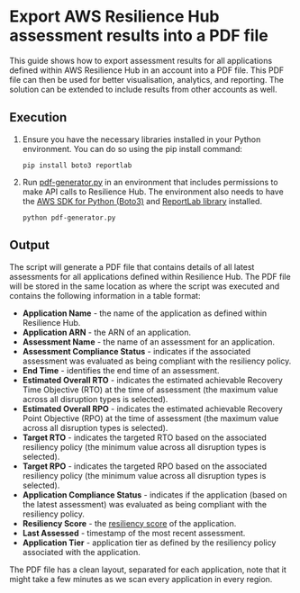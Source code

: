 # Export AWS Resilience Hub assessment results into a PDF file

This guide shows how to export assessment results for all applications defined within AWS Resilience Hub in an account into a PDF file. This PDF file can then be used for better visualisation, analytics, and reporting. The solution can be extended to include results from other accounts as well.

## Execution

1. Ensure you have the necessary libraries installed in your Python environment. You can do so using the pip install command:
   ```
   pip install boto3 reportlab
   ```

2. Run [pdf-generator.py](./pdf-generator.py) in an environment that includes permissions to make API calls to Resilience Hub. The environment also needs to have the [AWS SDK for Python (Boto3)](https://aws.amazon.com/sdk-for-python/) and [ReportLab library](https://www.reportlab.com/) installed.
   
   ```
   python pdf-generator.py
   ```

## Output

The script will generate a PDF file that contains details of all latest assessments for all applications defined within Resilience Hub. The PDF file will be stored in the same location as where the script was executed and contains the following information in a table format:

* **Application Name** - the name of the application as defined within Resilience Hub.
* **Application ARN** - the ARN of an application.
* **Assessment Name** - the name of an assessment for an application.
* **Assessment Compliance Status** - indicates if the associated assessment was evaluated as being compliant with the resiliency policy.
* **End Time** - identifies the end time of an assessment.
* **Estimated Overall RTO** - indicates the estimated achievable Recovery Time Objective (RTO) at the time of assessment (the maximum value across all disruption types is selected).
* **Estimated Overall RPO** - indicates the estimated achievable Recovery Point Objective (RPO) at the time of assessment (the maximum value across all disruption types is selected).
* **Target RTO** - indicates the targeted RTO based on the associated resiliency policy (the minimum value across all disruption types is selected).
* **Target RPO** - indicates the targeted RPO based on the associated resiliency policy (the minimum value across all disruption types is selected).
* **Application Compliance Status** - indicates if the application (based on the latest assessment) was evaluated as being compliant with the resiliency policy.
* **Resiliency Score** - the [resiliency score](https://docs.aws.amazon.com/resilience-hub/latest/userguide/resil-score.html) of the application.
* **Last Assessed** - timestamp of the most recent assessment.
* **Application Tier** - application tier as defined by the resiliency policy associated with the application.

The PDF file has a clean layout, separated for each application, note that it might take a few minutes as we scan every application in every region.
